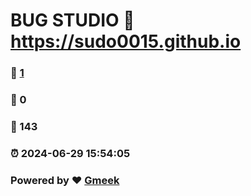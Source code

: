 # BUG STUDIO :link: https://sudo0015.github.io 
### :page_facing_up: [1](https://sudo0015.github.io/tag.html) 
### :speech_balloon: 0 
### :hibiscus: 143 
### :alarm_clock: 2024-06-29 15:54:05 
### Powered by :heart: [Gmeek](https://github.com/Meekdai/Gmeek)
